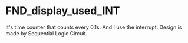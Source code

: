 # FND_display_used_INT
It's time counter that counts every 0.1s. And I use the interrupt. Design is made by Sequential Logic Circuit. 

